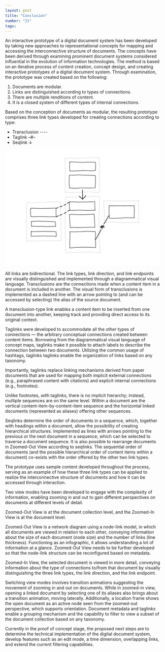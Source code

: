 ```yaml
---
layout: post
title: "Conclusion"
number: "21"
tags:
---
```


An interactive prototype of a digital document system has been developed by taking new approaches to representational concepts for mapping and accessing the interconnective structure of documents. The concepts have been derived through examining prominent document systems considered influential in the evolution of information technologies. The method is based on an iterative process of content creation, concept design, and creating interactive prototypes of a digital document system. Through examination, the prototype was created based on the following:

1. Documents are modular.
2. Links are distinguished according to types of connections.
3. There are multiple renditions of content.
4. It is a closed system of different types of internal connections.

Based on the conception of documents as modular, the resulting prototype comprises three link types developed for creating connections according to type:

- Transclusion ----
- Taglink –#–
- Seqlink ↓

![](assets/three_link_types.png)

All links are bidirectional. The link types, link direction, and link endpoints are visually distinguished and implemented through a diagrammatical visual language. Transclusions are the connections made when a content item in a document is included in another. The visual form of transclusions is implemented as a dashed line with an arrow pointing to (and can be accessed by selecting) the alias of the source document.

A transclusion-type link enables a content item to be inserted from one document into another, keeping track and providing direct access to its original context.

Taglinks were developed to accommodate all the other types of connections — the arbitrary conceptual connections created between content items. Borrowing from the diagrammatical visual language of concept maps, taglinks make it possible to attach labels to describe the connection between two documents. Utilizing the common usage of hashtags, taglinks taglinks enable the organization of links based on any taxonomy.

Importantly, taglinks replace linking mechanisms derived from paper documents that are used for mapping both implicit external connections (e.g., paraphrased content with citations) and explicit internal connections (e.g., footnotes).

Unlike footnotes, with taglinks, there is no implicit hierarchy; instead, multiple sequences are on the same level. Within a document are the vertical content-item-by-content-item sequence and the horizontal linked documents (represented as aliases) offering other sequences.

Seqlinks determine the order of documents in a sequence, which, together with headings within a document, allow the possibility of creating hierarchical structures. Implemented as lines with arrows pointing to the previous or the next document in a sequence, which can be selected to traverse a document sequence. It is also possible to rearrange documents in Zoomed-Out View according to seqlinks. The sequential order of documents (and the possible hierarchical order of content items within a document) co-exists with the order offered by the other two link types.

The prototype uses sample content developed throughout the process, serving as an example of how these three link types can be applied to realize the interconnective structure of documents and how it can be accessed through interaction.

Two view modes have been developed to engage with the complexity of information, enabling zooming in and out to gain different perspectives on documents at different levels of detail.

Zoomed-Out View is at the document collection level, and the Zoomed-In View is at the document level.

Zoomed-Out View is a network diagram using a node-link model, in which all documents are viewed in relation to each other, conveying information about the size of each document (node size) and the number of links (line thickness). Functioning as an infographic, it allows understanding a lot of information at a glance. Zoomed-Out View needs to be further developed so that the node-link structure can be reconfigured based on metadata.

Zoomed-In View, the selected document is viewed in more detail, conveying information about the type of connections to/from that document by visually distinguishing the three link types, the link direction, and the link endpoint.

Switching view modes involves transition animations suggesting the movement of zooming in and out on documents. While in zoomed-in view, opening a linked document by selecting one of its aliases also brings about a transition animation, moving laterally. Additionally, a location frame shows the open document as an active node seen from the zoomed-out perspective, which supports orientation. Document metadata and taglinks enable a grouping mechanism and the capability to filter to view a subset of the document collection based on any taxonomy.

Currently in the proof of concept stage, the proposed next steps are to determine the technical implementation of the digital document system, develop features such as an edit mode, a time dimension, overlapping links, and extend the current filtering capabilities.
